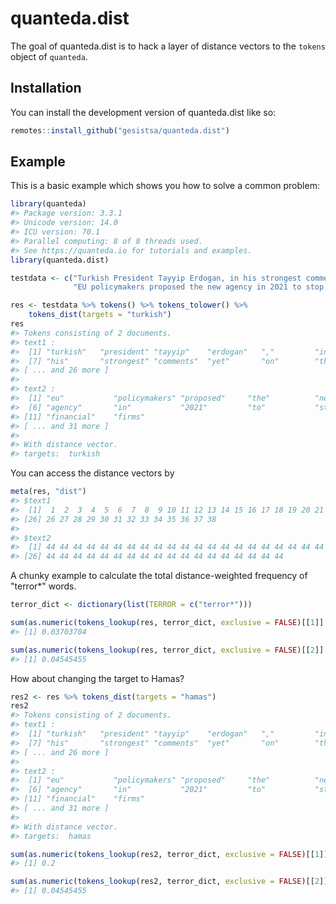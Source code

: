 
<!-- README.md is generated from README.Rmd. Please edit that file -->

# quanteda.dist

<!-- badges: start -->

<!-- badges: end -->

The goal of quanteda.dist is to hack a layer of distance vectors to the
`tokens` object of `quanteda`.

## Installation

You can install the development version of quanteda.dist like so:

``` r
remotes::install_github("gesistsa/quanteda.dist")
```

## Example

This is a basic example which shows you how to solve a common problem:

``` r
library(quanteda)
#> Package version: 3.3.1
#> Unicode version: 14.0
#> ICU version: 70.1
#> Parallel computing: 8 of 8 threads used.
#> See https://quanteda.io for tutorials and examples.
library(quanteda.dist)

testdata <- c("Turkish President Tayyip Erdogan, in his strongest comments yet on the Gaza conflict, said on Wednesday the Palestinian militant group Hamas was not a terrorist organisation but a liberation group fighting to protect Palestinian lands.",
              "EU policymakers proposed the new agency in 2021 to stop financial firms from aiding criminals and terrorists. Brussels has so far relied on national regulators with no EU authority to stop money laundering and terrorist financing running into billions of euros.")
```

``` r
res <- testdata %>% tokens() %>% tokens_tolower() %>%
    tokens_dist(targets = "turkish")
res
#> Tokens consisting of 2 documents.
#> text1 :
#>  [1] "turkish"   "president" "tayyip"    "erdogan"   ","         "in"       
#>  [7] "his"       "strongest" "comments"  "yet"       "on"        "the"      
#> [ ... and 26 more ]
#> 
#> text2 :
#>  [1] "eu"           "policymakers" "proposed"     "the"          "new"         
#>  [6] "agency"       "in"           "2021"         "to"           "stop"        
#> [11] "financial"    "firms"       
#> [ ... and 31 more ]
#> 
#> With distance vector.
#> targets:  turkish
```

You can access the distance vectors by

``` r
meta(res, "dist")
#> $text1
#>  [1]  1  2  3  4  5  6  7  8  9 10 11 12 13 14 15 16 17 18 19 20 21 22 23 24 25
#> [26] 26 27 28 29 30 31 32 33 34 35 36 37 38
#> 
#> $text2
#>  [1] 44 44 44 44 44 44 44 44 44 44 44 44 44 44 44 44 44 44 44 44 44 44 44 44 44
#> [26] 44 44 44 44 44 44 44 44 44 44 44 44 44 44 44 44 44 44
```

A chunky example to calculate the total distance-weighted frequency of
"terror\*" words.

``` r
terror_dict <- dictionary(list(TERROR = c("terror*")))

sum(as.numeric(tokens_lookup(res, terror_dict, exclusive = FALSE)[[1]] == "TERROR") * (1 / meta(res, "dist")[[1]]))
#> [1] 0.03703704

sum(as.numeric(tokens_lookup(res, terror_dict, exclusive = FALSE)[[2]] == "TERROR") * (1 / meta(res, "dist")[[2]]))
#> [1] 0.04545455
```

How about changing the target to Hamas?

``` r
res2 <- res %>% tokens_dist(targets = "hamas")
res2
#> Tokens consisting of 2 documents.
#> text1 :
#>  [1] "turkish"   "president" "tayyip"    "erdogan"   ","         "in"       
#>  [7] "his"       "strongest" "comments"  "yet"       "on"        "the"      
#> [ ... and 26 more ]
#> 
#> text2 :
#>  [1] "eu"           "policymakers" "proposed"     "the"          "new"         
#>  [6] "agency"       "in"           "2021"         "to"           "stop"        
#> [11] "financial"    "firms"       
#> [ ... and 31 more ]
#> 
#> With distance vector.
#> targets:  hamas
```

``` r
sum(as.numeric(tokens_lookup(res2, terror_dict, exclusive = FALSE)[[1]] == "TERROR") * (1 / meta(res2, "dist")[[1]]))
#> [1] 0.2

sum(as.numeric(tokens_lookup(res2, terror_dict, exclusive = FALSE)[[2]] == "TERROR") * (1 / meta(res2, "dist")[[2]]))
#> [1] 0.04545455
```
